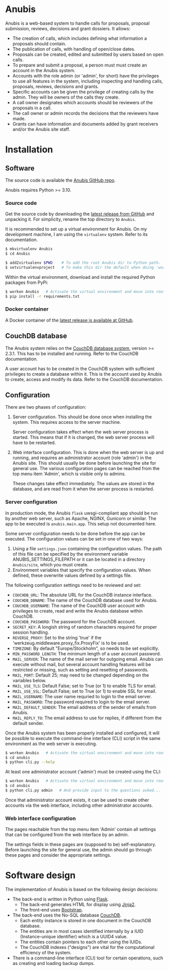 # Anubis

Anubis is a web-based system to handle calls for proposals, proposal submission,
reviews, decisions and grant dossiers. It allows:

- The creation of calls, which includes defining what information a
  proposals should contain.
- The publication of calls, with handling of open/close dates.
- Proposals can be created, edited and submitted by users based on
  open calls.
- To prepare and submit a proposal, a person must must create an
  account in the Anubis system.
- Accounts with the role admin (or 'admin', for short) have the
  privileges to use all features in the system, including inspecting
  and handling calls, proposals, reviews, decisions and grants.
- Specific accounts can be given the privilege of creating calls by
  the admin.  They will be owners of the calls they create.
- A call owner designates which accounts should be reviewers of the
  proposals in a call.
- The call owner or admin records the decisions that the reviewers have made.
- Grants can have information and documents added by grant receivers and/or
  the Anubis site staff.

# Installation

## Software

The source code is available the [Anubis GitHub repo](https://github.com/pekrau/Anubis).

Anubis requires Python >= 3.10.

### Source code

Get the source code by downloading the
[latest release from GitHub](https://github.com/pekrau/Anubis/releases)
and unpacking it. For simplicity, rename the top directory to `Anubis`.

It is recommended to set up a virtual environment for Anubis. On my
development machine, I am using the `virtualenv` system. Refer to its
documentation.

```bash
$ mkvirtualenv Anubis
$ cd Anubis

$ add2virtualenv $PWD    # To add the root Anubis dir to Python path.
$ setvirtualenvproject   # To make this dir the default when doing 'workon'.
```

Within the virtual environment, download and install the required
Python packages from PyPi:

```bash
$ workon Anubis   # Activate the virtual environment and move into root dir.
$ pip install -r requirements.txt
```

### Docker container

A Docker container of the
[latest release is available at GitHub](https://github.com/pekrau/Anubis/pkgs/container/anubis).

## CouchDB database

The Anubis system relies on the [CouchDB database system](https://couchdb.apache.org/),
version >= 2.3.1.
This has to be installed and running. Refer to the CouchDB documentation.

A user account has to be created in the CouchDB system with sufficient privileges
to create a database within it. This is the account used by Anubis to create,
access and modify its data. Refer to the CouchDB documentation.

## Configuration

There are two phases of configuration:

1. Server configuration. This should be done once when installing the
   system. This requires access to the server machine.

   Server configuration takes effect when the web server process is
   started.  This means that if it is changed, the web server process
   will have to be restarted.

2. Web interface configuration. This is done when the web server is up
   and running, and requires an administrator account (role 'admin')
   in the Anubis site. This should usually be done before launching
   the site for general use. The various configuration pages can be
   reached from the top menu item 'Admin', which is visible only to
   admins.

   These changes take effect immediately. The values are stored in the
   database, and are read from it when the server process is
   restarted.

### Server configuration

In production mode, the Anubis `flask` uwsgi-compliant app should be
run by another web server, such as Apache, NGINX, Gunicorn or
similar. The app to be executed is `anubis.main.app`.
This setup not documented here.

Some server configuration needs to be done before the app can be executed.
The configuration values can be set in one of two ways:

1. Using a file `settings.json` containing the configuration values. The path
   of this file can be specified by the environment variable ANUBIS_SETTINGS_FILEPATH
   or it can be located in a directory `Anubis/site`, which you must create.
2. Environment variables that specify the configuration values. When defined,
   these overwrite values defined by a settings file.

The following configuration settings need to be reviewed and set:

- `COUCHDB_URL`: The absolute URL for the CouchDB instance interface.
- `COUCHDB_DBNAME`: The name of the CouchDB database used for Anubis.
- `COUCHDB_USERNAME`: The name of the CouchDB user account with privileges to
  create, read and write the Anubis database within CouchDB.
- `COUCHDB_PASSWORD`: The password for the CouchDB account.
- `SECRET_KEY`: A longish string of random characters required for proper
  session handling.
- `REVERSE_PROXY`: Set to the string 'true' if the
  'werkzeug.middleware.proxy_fix.ProxyFix' is to be used.
- `TIMEZONE`: By default "Europe/Stockholm", so needs to be set explicitly.
- `MIN_PASSWORD_LENGTH`: The minimum length of a user account password.
- `MAIL_SERVER`: The name of the mail server for outgoing email. Anubis
  can execute without mail, but several account handling features will be restricted
  or missing, such as setting and resetting of passwords.
- `MAIL_PORT`: Default 25; may need to be changed depending on the variables below.
- `MAIL_USE_TLS`: Default False; set to True (or 1) to enable TLS for email.
- `MAIL_USE_SSL`: Default False; set to True (or 1) to enable SSL for email.
- `MAIL_USERNAME`: The user name requried to login to the email server.
- `MAIL_PASSWORD`: The password required  to login to the email server.
- `MAIL_DEFAULT_SENDER`: The email address of the sender of emails from Anubis.
- `MAIL_REPLY_TO`: The email address to use for replies, if different from the
  default sender.

Once the Anubis system has been properly installed and configured,
it will be possible to execute the command-line interface (CLI) script
in the same environment as the web server is executing.

```bash
$ workon Anubis   # Activate the virtual environment and move into root dir.
$ cd anubis
$ python cli.py --help
```

At least one administrator account ('admin') must be created using the CLI:

```bash
$ workon Anubis   # Activate the virtual environment and move into root dir.
$ cd anubis
$ python cli.py admin   # And provide input to the questions asked...
```

Once that administrator account exists, it can be used to create other accounts
via the web interface, including other administrator accounts.

### Web interface configuration

The pages reachable from the top menu item 'Admin' contain all settings that
can be configured from the web interface by an admin.

The settings fields in these pages are (supposed to be) self-explanatory.
Before launching the site for general use, the admin should go through
these pages and consider the appropriate settings.


# Software design

The implementation of Anubis is based on the following design decisions:

- The back-end is written in Python using [Flask](https://pypi.org/project/Flask/ "!").
  - The back-end generates HTML for display using [Jinja2](https://pypi.org/project/Jinja2/ "!").
  - The front-end uses [Bootstrap](https://getbootstrap.com/docs/4.6/getting-started/introduction/ "!").
- The back-end uses the No-SQL database  [CouchDB](https://couchdb.apache.org/ "!").
  - Each entity instance is stored in one document in the CouchDB database.
  - The entities are in most cases identified internally by a IUID
    (Instance-unique identifier) which is a UUID4 value.
  - The entities contain pointers to each other using the IUIDs.
  - The CouchDB indexes ("designs") are vital for the computational efficiency
    of the system.
- There is a command-line interface (CLI) tool for certain operations,
  such as creating and loading backup dumps.
